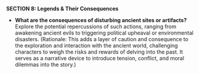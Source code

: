 
**SECTION 8: Legends & Their Consequences**
- **What are the consequences of disturbing ancient sites or artifacts?** Explore the potential repercussions of such actions, ranging from awakening ancient evils to triggering political upheaval or environmental disasters. (Rationale: This adds a layer of caution and consequence to the exploration and interaction with the ancient world, challenging characters to weigh the risks and rewards of delving into the past. It serves as a narrative device to introduce tension, conflict, and moral dilemmas into the story.)